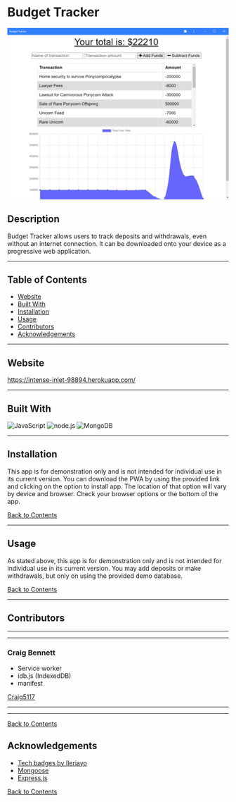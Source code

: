# Budget Tracker

![Screenshot of Budget Tracker](./screenshots/screenshot-1.png)
## Description 

Budget Tracker allows users to track deposits and withdrawals, even without an internet connection. It can be downloaded onto your device as a progressive web application.

---

## Table of Contents 

- [Website](#website)
- [Built With](#built-with)
- [Installation](#installation)
- [Usage](#usage)
- [Contributors](#contributors)
- [Acknowledgements](#acknowledgements)

---

## Website

https://intense-inlet-98894.herokuapp.com/

---

## Built With

![JavaScript](https://img.shields.io/badge/javascript%20-%23323330.svg?&style=for-the-badge&logo=javascript&logoColor=%23F7DF1E)
![node.js](https://img.shields.io/badge/node.js%20-%2343853D.svg?&style=for-the-badge&logo=node.js&logoColor=white)
![MongoDB](https://img.shields.io/badge/MongoDB-%234ea94b.svg?&style=for-the-badge&logo=mongodb&logoColor=white)

---

## Installation

This app is for demonstration only and is not intended for individual use in its current version. You can download the PWA by using the provided link and clicking on the option to install app. The location of that option will vary by device and browser. Check your browser options or the bottom of the app. 

[Back to Contents](#table-of-contents)

---

## Usage

As stated above, this app is for demonstration only and is not intended for individual use in its current version. You may add deposits or make withdrawals, but only on using the provided demo database.

[Back to Contents](#table-of-contents)
  
---

## Contributors

---
---
    
### Craig Bennett

- Service worker
- idb.js (IndexedDB)
- manifest

[Craig5117](https://github.com/Craig5117)

---
---

[Back to Contents](#table-of-contents)

## Acknowledgements

- [Tech badges by Ileriayo](https://github.com/Ileriayo/markdown-badges)
- [Mongoose](https://mongoosejs.com/)
- [Express.js](https://www.npmjs.com/package/express)


[Back to Contents](#table-of-contents)
